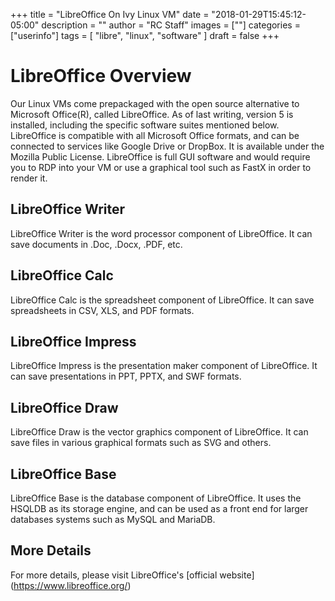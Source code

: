 +++
title = "LibreOffice On Ivy Linux VM"
date = "2018-01-29T15:45:12-05:00"
description = ""
author = "RC Staff"
images = [""]
categories = ["userinfo"]
tags = [
    "libre", 
    "linux",
    "software"
]
draft = false
+++

# LibreOffice Overview

Our Linux VMs come prepackaged with the open source alternative to Microsoft Office(R), called LibreOffice. 
As of last writing, version 5 is installed, including the specific software suites mentioned below.
LibreOffice is compatible with all Microsoft Office formats, and can be connected to services like 
Google Drive or DropBox. It is available under the Mozilla Public License. LibreOffice is full GUI 
software and would require you to RDP into your VM or use a graphical tool such as FastX in order to 
render it. 

## LibreOffice Writer

LibreOffice Writer is the word processor component of LibreOffice. It can save documents in .Doc, .Docx, .PDF, etc.

## LibreOffice Calc

LibreOffice Calc is the spreadsheet component of LibreOffice. It can save spreadsheets in CSV, XLS, and PDF formats. 

## LibreOffice Impress

LibreOffice Impress is the presentation maker component of LibreOffice. It can save presentations in PPT, PPTX, and SWF formats. 

## LibreOffice Draw

LibreOffice Draw is the vector graphics component of LibreOffice. It can save files in various graphical formats such as SVG and others. 

## LibreOffice Base

LibreOffice Base is the database component of LibreOffice. It uses the HSQLDB as its storage engine, and can be used as a front end for 
larger databases systems such as MySQL and MariaDB. 

## More Details
For more details, please visit LibreOffice's [official website] (https://www.libreoffice.org/)
